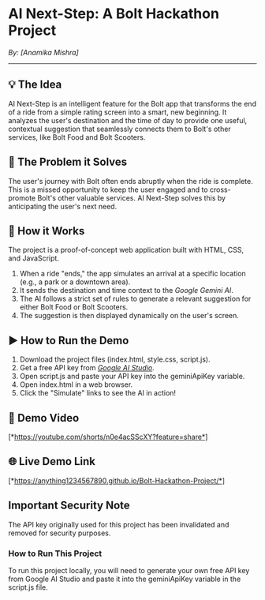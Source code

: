 # AI Next-Step: A Bolt Hackathon Project

*By: [Anamika Mishra]*

---

## 💡 The Idea

AI Next-Step is an intelligent feature for the Bolt app that transforms the end of a ride from a simple rating screen into a smart, new beginning. It analyzes the user's destination and the time of day to provide one useful, contextual suggestion that seamlessly connects them to Bolt's other services, like Bolt Food and Bolt Scooters.

## 🎯 The Problem it Solves

The user's journey with Bolt often ends abruptly when the ride is complete. This is a missed opportunity to keep the user engaged and to cross-promote Bolt's other valuable services. AI Next-Step solves this by anticipating the user's next need.

## 🚀 How it Works

The project is a proof-of-concept web application built with HTML, CSS, and JavaScript.

1.  When a ride "ends," the app simulates an arrival at a specific location (e.g., a park or a downtown area).
2.  It sends the destination and time context to the *Google Gemini AI*.
3.  The AI follows a strict set of rules to generate a relevant suggestion for either Bolt Food or Bolt Scooters.
4.  The suggestion is then displayed dynamically on the user's screen.

## ▶ How to Run the Demo

1.  Download the project files (index.html, style.css, script.js).
2.  Get a free API key from *[Google AI Studio](https://aistudio.google.com/app/apikey)*.
3.  Open script.js and paste your API key into the geminiApiKey variable.
4.  Open index.html in a web browser.
5.  Click the "Simulate" links to see the AI in action!

## 🎥 Demo Video
[*https://youtube.com/shorts/n0e4acSScXY?feature=share*]


## 🌐 Live Demo Link

[*https://anything1234567890.github.io/Bolt-Hackathon-Project/*]
## Important Security Note

The API key originally used for this project has been invalidated and removed for security purposes.

### How to Run This Project

To run this project locally, you will need to generate your own free API key from Google AI Studio and paste it into the geminiApiKey variable in the script.js file.

